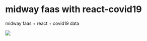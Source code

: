 # midway faas with react-covid19

midway faas + react + covid19 data

![](https://gw.alicdn.com/tfs/TB1JMxfHFT7gK0jSZFpXXaTkpXa-1917-965.png)